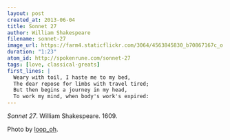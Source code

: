 ```yaml
---
layout: post
created_at: 2013-06-04
title: Sonnet 27
author: William Shakespeare
filename: sonnet-27
image_url: https://farm4.staticflickr.com/3064/4563845830_b70867167c_o.jpg
duration: "1:23"
atom_id: http://spokenrune.com/sonnet-27
tags: [love, classical-greats]
first_lines: |
  Weary with toil, I haste me to my bed,
  The dear repose for limbs with travel tired;
  But then begins a journey in my head,
  To work my mind, when body's work's expired:
---
```


_Sonnet 27_.  William Shakespeare.  1609.

Photo by [loop_oh](https://www.flickr.com/photos/loop_oh/4563845830/).
